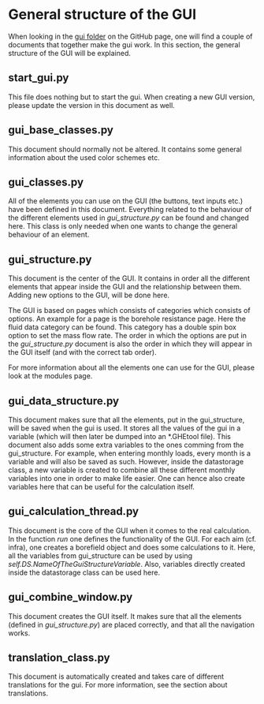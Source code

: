 # General structure of the GUI
When looking in the [gui folder](https://github.com/wouterpeere/GHEtool/tree/main/GHEtool/gui) on the GitHub page, one will find a couple of documents that together make the gui work. In this section, the general structure of the GUI will be explained.

## start_gui.py
This file does nothing but to start the gui. When creating a new GUI version, please update the version in this document as well.

## gui_base_classes.py
This document should normally not be altered. It contains some general information about the used color schemes etc.

## gui_classes.py
All of the elements you can use on the GUI (the buttons, text inputs etc.) have been defined in this document.
Everything related to the behaviour of the different elements used in *gui_structure.py* can be found and changed here.
This class is only needed when one wants to change the general behaviour of an element.

## gui_structure.py
This document is the center of the GUI. It contains in order all the different elements that appear inside the GUI and the relationship between them.
Adding new options to the GUI, will be done here.

The GUI is based on pages which consists of categories which consists of options.
An example for a page is the borehole resistance page. Here the fluid data category can be found.
This category has a double spin box option to set the mass flow rate.
The order in which the options are put in the *gui_structure.py* document is also the order in which they will appear in the GUI itself (and with the correct tab order).

For more information about all the elements one can use for the GUI, please look at the modules page.

## gui_data_structure.py
This document makes sure that all the elements, put in the gui_structure, will be saved when the gui is used. It stores all the values of the gui in a variable (which will then later be dumped into an *.GHEtool file).
This document also adds some extra variables to the ones comming from the gui_structure. For example, when entering monthly loads, every month is a variable and will also be saved as such. However, inside the datastorage class, a new variable is created to combine all these different monthly variables into one in order to make life easier.
One can hence also create variables here that can be useful for the calculation itself.

## gui_calculation_thread.py
This document is the core of the GUI when it comes to the real calculation. In the function _run_ one defines the functionality of the GUI. For each aim (cf. infra), one creates a borefield object and does some calculations to it.
Here, all the variables from gui_structure can be used by using *self.DS.NameOfTheGuiStructureVariable*. Also, variables directly created inside the datastorage class can be used here.

## gui_combine_window.py
This document creates the GUI itself. It makes sure that all the elements (defined in *gui_structure.py*) are placed correctly, and that all the navigation works.

## translation_class.py
This document is automatically created and takes care of different translations for the gui. For more information, see the section about translations.